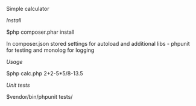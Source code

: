 Simple calculator

*Install*
 
$php composer.phar install

In composer.json stored settings for autoload and additional libs - phpunit for testing and monolog for logging

*Usage*

$php calc.php 2+2-5*5/8-13.5

*Unit tests*

$vendor/bin/phpunit tests/
